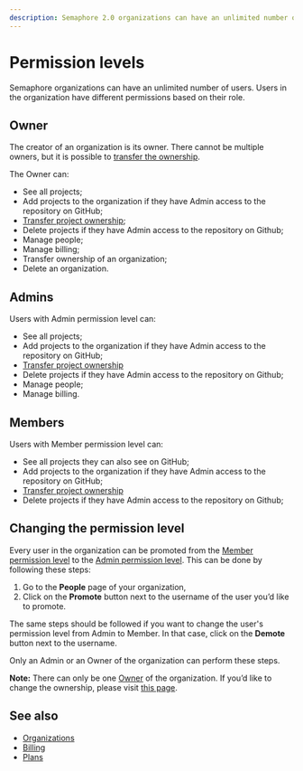 ```yaml
---
description: Semaphore 2.0 organizations can have an unlimited number of users. Users in the organization have different permissions based on their role.
---
```


# Permission levels

Semaphore organizations can have an unlimited number of users. Users in the organization
have different permissions based on their role.

## Owner

The creator of an organization is its owner. There cannot be multiple owners, but
it is possible to [transfer the ownership][project-transfer].

The Owner can:

- See all projects;
- Add projects to the organization if they have Admin access to the repository on GitHub;
- [Transfer project ownership][project-transfer];
- Delete projects if they have Admin access to the repository on Github;
- Manage people;
- Manage billing;
- Transfer ownership of an organization;
- Delete an organization.

## Admins

Users with Admin permission level can:

- See all projects;
- Add projects to the organization if they have Admin access to the 
repository on GitHub;
- [Transfer project ownership][project-transfer]
- Delete projects if they have Admin access to the repository on Github;
- Manage people;
- Manage billing.

## Members

Users with Member permission level can:

- See all projects they can also see on GitHub;
- Add projects to the organization if they have Admin access to the 
repository on GitHub;
- [Transfer project ownership](https://docs.semaphoreci.com/guided-tour/creating-your-first-project/#transferring-project-ownership)
- Delete projects if they have Admin access to the repository on Github;

## Changing the permission level

Every user in the organization can be promoted from the [Member permission 
level](https://docs.semaphoreci.com/account-management/permission-levels/#members) to the [Admin permission level](https://docs.semaphoreci.com/account-management/permission-levels/#admin). This can be done by following these steps:

1. Go to the **People** page of your organization,
2. Click on the **Promote** button next to the username of the user you’d like to promote.

The same steps should be followed if you want to change the user's permission level from 
Admin to Member. In that case, click on the **Demote** button next to the username.

Only an Admin or an Owner of the organization can perform these steps.

**Note:** There can only be one [Owner](https://docs.semaphoreci.com/account-management/permission-levels/#owner) of the organization. If you’d like to change the 
ownership, please visit [this page](https://docs.semaphoreci.com/account-management/organizations/#transferring-ownership-of-an-organization).

## See also

- [Organizations](https://docs.semaphoreci.com/account-management/organizations/)
- [Billing](https://docs.semaphoreci.com/account-management/billing/)
- [Plans](https://docs.semaphoreci.com/account-management/plans/)

[project-transfer]: ../faq/managing-projects.md#how-to-transfer-project-ownership
